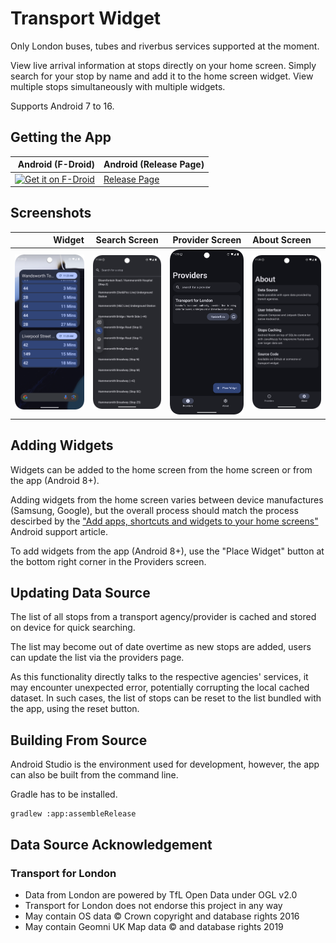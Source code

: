 # Transport Widget


Only London buses, tubes and riverbus services supported at the moment.

View live arrival information at stops directly on your home screen. Simply search for your stop by name and add it to the home screen widget. View multiple stops simultaneously with multiple widgets.

Supports Android 7 to 16.

## Getting the App
Android (F-Droid)                            |	Android (Release Page)
-------------------------------------------------------:|:-------------------------------------------------------
[<img src="https://f-droid.org/badge/get-it-on.png" alt="Get it on F-Droid" height="80">](https://f-droid.org/packages/com.eden.livewidget/) |	[Release Page](https://github.com/someone-s/transport-widget/releases)

## Screenshots


|                                            Widget |                 Search Screen                  |                  Provider Screen                   | About Screen                                 |
|--------------------------------------------------:|:----------------------------------------------:|:--------------------------------------------------:|:---------------------------------------------|
| ![Provider Screen](screenshot/widget-running.png) | ![Provider Screen](screenshot/widget-edit.png) | ![Provider Screen](screenshot/provider-screen.png) | ![About Screen](screenshot/about-screen.png) |

## Adding Widgets
Widgets can be added to the home screen from the home screen or from the app (Android 8+).

Adding widgets from the home screen varies between device manufactures (Samsung, Google), but the overall process should match the process descirbed by the ["Add apps, shortcuts and widgets to your home screens"](https://support.google.com/android/answer/9450271?hl=en-GB#zippy=%2Cadd-or-resize-a-widget) Android support article.

To add widgets from the app (Android 8+), use the "Place Widget" button at the bottom right corner in the Providers screen.

## Updating Data Source
The list of all stops from a transport agency/provider is cached and stored on device for quick searching.

The list may become out of date overtime as new stops are added, users can update the list via the providers page.

As this functionality directly talks to the respective agencies' services, it may encounter unexpected error, potentially corrupting the local cached dataset. In such cases, the list of stops can be reset to the list bundled with the app, using the reset button.

## Building From Source
Android Studio is the environment used for development, however, the app can also be built from the command line.

Gradle has to be installed.
```
gradlew :app:assembleRelease
```

## Data Source Acknowledgement
### Transport for London
- Data from London are powered by TfL Open Data under OGL v2.0
- Transport for London does not endorse this project in any way
- May contain OS data © Crown copyright and database rights 2016
- May contain Geomni UK Map data © and database rights 2019
